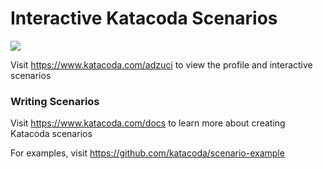 # Interactive Katacoda Scenarios

[![](http://shields.katacoda.com/katacoda/adzuci/count.svg)](https://www.katacoda.com/adzuci "Get your profile on Katacoda.com")

Visit https://www.katacoda.com/adzuci to view the profile and interactive scenarios

### Writing Scenarios
Visit https://www.katacoda.com/docs to learn more about creating Katacoda scenarios

For examples, visit https://github.com/katacoda/scenario-example
